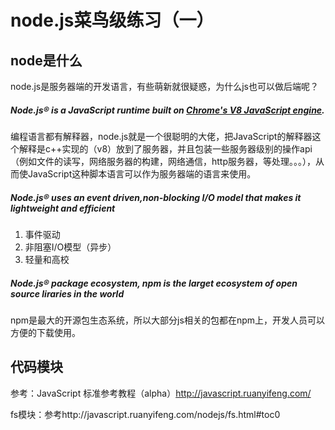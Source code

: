# node.js菜鸟级练习（一）

## node是什么

node.js是服务器端的开发语言，有些萌新就很疑惑，为什么js也可以做后端呢？

##### Node.js® is a JavaScript runtime built on [Chrome's V8 JavaScript engine](https://v8.dev/).

编程语言都有解释器，node.js就是一个很聪明的大佬，把JavaScript的解释器这个解释是c++实现的（v8）放到了服务器，并且包装一些服务器级别的操作api（例如文件的读写，网络服务器的构建，网络通信，http服务器，等处理。。。），从而使JavaScript这种脚本语言可以作为服务器端的语言来使用。

##### Node.js® uses an event driven,non-blocking I/O model that makes it lightweight and efficient

1. 事件驱动
2. 非阻塞I/O模型（异步）
3. 轻量和高校

##### Node.js® package ecosystem, npm is the larget ecosystem of open source liraries in the world

npm是最大的开源包生态系统，所以大部分js相关的包都在npm上，开发人员可以方便的下载使用。

## 代码模块

参考：JavaScript 标准参考教程（alpha）http://javascript.ruanyifeng.com/ 

fs模块：参考http://javascript.ruanyifeng.com/nodejs/fs.html#toc0

